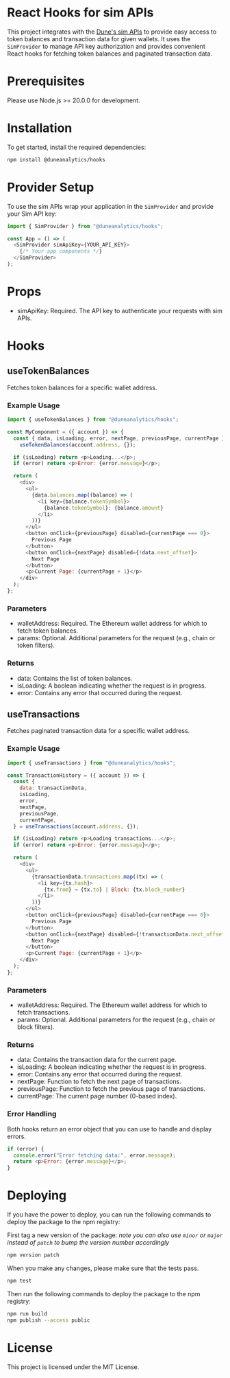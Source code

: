 # React Hooks for sim APIs

This project integrates with the [Dune's sim APIs](https://sim.dune.com/) to provide easy access to token balances and transaction data for given wallets. It uses the `SimProvider` to manage API key authorization and provides convenient React hooks for fetching token balances and paginated transaction data.

# Prerequisites

Please use Node.js >= 20.0.0 for development.

# Installation

To get started, install the required dependencies:

```bash
npm install @duneanalytics/hooks
```

# Provider Setup

To use the sim APIs wrap your application in the `SimProvider` and provide your Sim API key:

```javascript
import { SimProvider } from "@duneanalytics/hooks";

const App = () => (
  <SimProvider simApiKey={YOUR_API_KEY}>
    {/* Your app components */}
  </SimProvider>
);
```

# Props

- simApiKey: Required. The API key to authenticate your requests with sim APIs.

# Hooks

## useTokenBalances

Fetches token balances for a specific wallet address.

### Example Usage

```javascript
import { useTokenBalances } from "@duneanalytics/hooks";

const MyComponent = ({ account }) => {
  const { data, isLoading, error, nextPage, previousPage, currentPage } =
    useTokenBalances(account.address, {});

  if (isLoading) return <p>Loading...</p>;
  if (error) return <p>Error: {error.message}</p>;

  return (
    <div>
      <ul>
        {data.balances.map((balance) => (
          <li key={balance.tokenSymbol}>
            {balance.tokenSymbol}: {balance.amount}
          </li>
        ))}
      </ul>
      <button onClick={previousPage} disabled={currentPage === 0}>
        Previous Page
      </button>
      <button onClick={nextPage} disabled={!data.next_offset}>
        Next Page
      </button>
      <p>Current Page: {currentPage + 1}</p>
    </div>
  );
};
```

### Parameters

- walletAddress: Required. The Ethereum wallet address for which to fetch token balances.
- params: Optional. Additional parameters for the request (e.g., chain or token filters).

### Returns

- data: Contains the list of token balances.
- isLoading: A boolean indicating whether the request is in progress.
- error: Contains any error that occurred during the request.

## useTransactions

Fetches paginated transaction data for a specific wallet address.

### Example Usage

```javascript
import { useTransactions } from "@duneanalytics/hooks";

const TransactionHistory = ({ account }) => {
  const {
    data: transactionData,
    isLoading,
    error,
    nextPage,
    previousPage,
    currentPage,
  } = useTransactions(account.address, {});

  if (isLoading) return <p>Loading transactions...</p>;
  if (error) return <p>Error: {error.message}</p>;

  return (
    <div>
      <ul>
        {transactionData.transactions.map((tx) => (
          <li key={tx.hash}>
            {tx.from} → {tx.to} | Block: {tx.block_number}
          </li>
        ))}
      </ul>
      <button onClick={previousPage} disabled={currentPage === 0}>
        Previous Page
      </button>
      <button onClick={nextPage} disabled={!transactionData.next_offset}>
        Next Page
      </button>
      <p>Current Page: {currentPage + 1}</p>
    </div>
  );
};
```

### Parameters

- walletAddress: Required. The Ethereum wallet address for which to fetch transactions.
- params: Optional. Additional parameters for the request (e.g., chain or block filters).

### Returns

- data: Contains the transaction data for the current page.
- isLoading: A boolean indicating whether the request is in progress.
- error: Contains any error that occurred during the request.
- nextPage: Function to fetch the next page of transactions.
- previousPage: Function to fetch the previous page of transactions.
- currentPage: The current page number (0-based index).

### Error Handling

Both hooks return an error object that you can use to handle and display errors.

```javascript
if (error) {
  console.error("Error fetching data:", error.message);
  return <p>Error: {error.message}</p>;
}
```

# Deploying

If you have the power to deploy, you can run the following commands to deploy the package to the npm registry:

First tag a new version of the package:
_note you can also use `minor` or `major` instead of `patch` to bump the version number accordingly_

```bash
npm version patch
```

When you make any changes, please make sure that the tests pass.

```bash
npm test
```

Then run the following commands to deploy the package to the npm registry:

```bash
npm run build
npm publish --access public
```

# License

This project is licensed under the MIT License.
